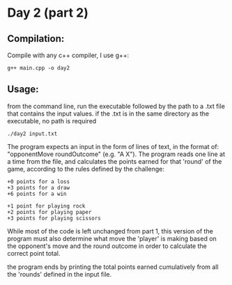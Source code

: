 # Day 2 (part 2)

## Compilation:

Compile with any c++ compiler, I use g++:

    g++ main.cpp -o day2

## Usage:

from the command line, run the executable followed by the path to a .txt file that contains the input values. if the .txt is in the same directory as the executable, no path is required

    ./day2 input.txt

The program expects an input in the form of lines of text, in the format of: "opponentMove roundOutcome" (e.g. "A X"). The program reads one line at a time from the file, and calculates the points earned for that 'round' of the game, according to the rules defined by the challenge:

    +0 points for a loss
    +3 points for a draw
    +6 points for a win

    +1 point for playing rock
    +2 points for playing paper
    +3 points for playing scissors

While most of the code is left unchanged from part 1, this version of the program must also determine what move the 'player' is making based on the opponent's move and the round outcome in order to calculate the correct point total.

the program ends by printing the total points earned cumulatively from all the 'rounds' defined in the input file.